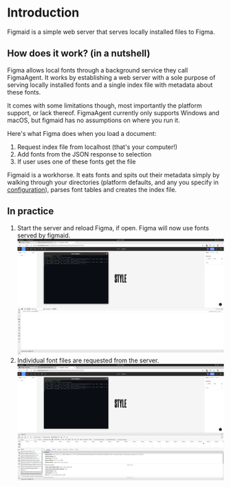 # Introduction

Figmaid is a simple web server that serves locally installed files to Figma.


## How does it work? (in a nutshell)

Figma allows local fonts through a background service they call FigmaAgent.
It works by establishing a web server with a sole purpose of serving locally installed fonts and a single index file with metadata about these fonts.

It comes with some limitations though, most importantly the platform support, or lack thereof.
FigmaAgent currently only supports Windows and macOS, but figmaid has no assumptions on where you run it.

Here's what Figma does when you load a document:
1. Request index file from localhost (that's your computer!)
2. Add fonts from the JSON response to selection
3. If user uses one of these fonts get the file


Figmaid is a workhorse. It eats fonts and spits out their metadata simply by walking through your directories (platform defaults, and any you specify in [configuration](./configuration.md)), parses font tables and creates the index file. 


## In practice

1. Start the server and reload Figma, if open. Figma will now use fonts served by figmaid.
![Start the server and reload the page. Figma will now use fonts served by figmaid.](static/usage_1.png)
2. Individual font files are requested from the server.
![Individual font files are requested from the server](static/usage_2.png)